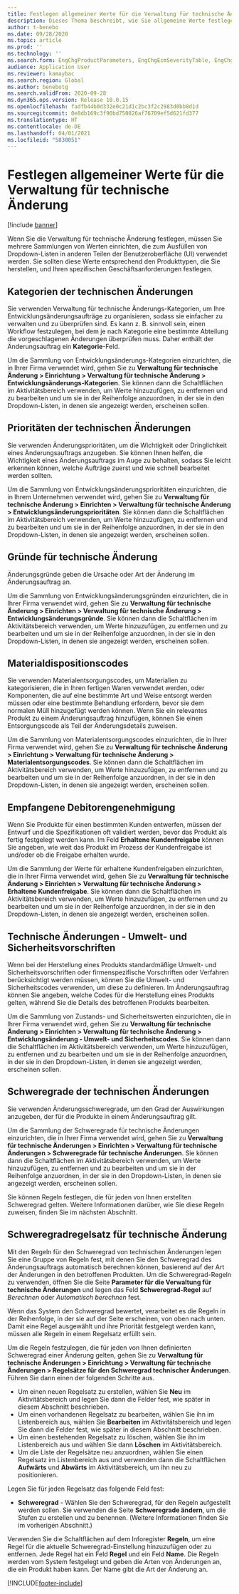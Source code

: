 ```yaml
---
title: Festlegen allgemeiner Werte für die Verwaltung für technische Änderung
description: Dieses Thema beschreibt, wie Sie allgemeine Werte festlegen, die für Parameter in verschiedenen Teilen der Verwaltung für technische Änderung verwendet werden.
author: t-benebo
ms.date: 09/28/2020
ms.topic: article
ms.prod: ''
ms.technology: ''
ms.search.form: EngChgProductParameters, EngChgEcmSeverityTable, EngChgEcmSeverityRuleSet, EngChgEcmSeverityLookup,EngChgEcmSeverityChart,EngChgEcmRequestSeverityChart,EngChgEcmPriorityTable, EngChgEcmPriorityLookup, EngChgEcmPriorityChart, EngChgEcmMaterialDisposition, EngChgEcmEH
audience: Application User
ms.reviewer: kamaybac
ms.search.region: Global
ms.author: benebotg
ms.search.validFrom: 2020-09-28
ms.dyn365.ops.version: Release 10.0.15
ms.openlocfilehash: fadfb44b0d332e0c21d1c2bc3f2c2983d0bb8d1d
ms.sourcegitcommit: 0e8db169c3f90bd750826af76709ef5d621fd377
ms.translationtype: HT
ms.contentlocale: de-DE
ms.lasthandoff: 04/01/2021
ms.locfileid: "5830051"
---
```

# <a name="establish-common-values-for-engineering-change-management"></a>Festlegen allgemeiner Werte für die Verwaltung für technische Änderung

[!include [banner](../includes/banner.md)]

Wenn Sie die Verwaltung für technische Änderung festlegen, müssen Sie mehrere Sammlungen von Werten einrichten, die zum Ausfüllen von Dropdown-Listen in anderen Teilen der Benutzeroberfläche (UI) verwendet werden. Sie sollten diese Werte entsprechend den Produkttypen, die Sie herstellen, und Ihren spezifischen Geschäftsanforderungen festlegen.

## <a name="engineering-change-categories"></a>Kategorien der technischen Änderungen

Sie verwenden Verwaltung für technische Änderungs-Kategorien, um Ihre Entwicklungsänderungsaufträge zu organisieren, sodass sie einfacher zu verwalten und zu überprüfen sind. Es kann z. B. sinnvoll sein, einen Workflow festzulegen, bei dem je nach Kategorie eine bestimmte Abteilung die vorgeschlagenen Änderungen überprüfen muss. Daher enthält der Änderungsauftrag ein **Kategorie**-Feld.

Um die Sammlung von Entwicklungsänderungs-Kategorien einzurichten, die in Ihrer Firma verwendet wird, gehen Sie zu **Verwaltung für technische Änderung \> Einrichtung \> Verwaltung für technische Änderung \> Entwicklungsänderungs-Kategorien**. Sie können dann die Schaltflächen im Aktivitätsbereich verwenden, um Werte hinzuzufügen, zu entfernen und zu bearbeiten und um sie in der Reihenfolge anzuordnen, in der sie in den Dropdown-Listen, in denen sie angezeigt werden, erscheinen sollen.

## <a name="engineering-change-priorities"></a>Prioritäten der technischen Änderungen

Sie verwenden Änderungsprioritäten, um die Wichtigkeit oder Dringlichkeit eines Änderungsauftrags anzugeben. Sie können Ihnen helfen, die Wichtigkeit eines Änderungsauftrags im Auge zu behalten, sodass Sie leicht erkennen können, welche Aufträge zuerst und wie schnell bearbeitet werden sollten.

Um die Sammlung von Entwicklungsänderungsprioritäten einzurichten, die in Ihrem Unternehmen verwendet wird, gehen Sie zu **Verwaltung für technische Änderung \> Einrichten \> Verwaltung für technische Änderung \> Entwicklungsänderungsprioritäten**. Sie können dann die Schaltflächen im Aktivitätsbereich verwenden, um Werte hinzuzufügen, zu entfernen und zu bearbeiten und um sie in der Reihenfolge anzuordnen, in der sie in den Dropdown-Listen, in denen sie angezeigt werden, erscheinen sollen.

## <a name="engineering-change-reasons"></a>Gründe für technische Änderung

Änderungsgründe geben die Ursache oder Art der Änderung im Änderungsauftrag an.

Um die Sammlung von Entwicklungsänderungsgründen einzurichten, die in Ihrer Firma verwendet wird, gehen Sie zu **Verwaltung für technische Änderung \> Einrichten \> Verwaltung für technische Änderung \> Entwicklungsänderungsgründe**. Sie können dann die Schaltflächen im Aktivitätsbereich verwenden, um Werte hinzuzufügen, zu entfernen und zu bearbeiten und um sie in der Reihenfolge anzuordnen, in der sie in den Dropdown-Listen, in denen sie angezeigt werden, erscheinen sollen.

## <a name="material-disposal-codes"></a>Materialdispositionscodes

Sie verwenden Materialentsorgungscodes, um Materialien zu kategorisieren, die in Ihren fertigen Waren verwendet werden, oder Komponenten, die auf eine bestimmte Art und Weise entsorgt werden müssen oder eine bestimmte Behandlung erfordern, bevor sie dem normalen Müll hinzugefügt werden können. Wenn Sie ein relevantes Produkt zu einem Änderungsauftrag hinzufügen, können Sie einen Entsorgungscode als Teil der Änderungsdetails zuweisen.

Um die Sammlung von Materialentsorgungscodes einzurichten, die in Ihrer Firma verwendet wird, gehen Sie zu **Verwaltung für technische Änderung \> Einrichtung \> Verwaltung für technische Änderung \> Materialentsorgungscodes**. Sie können dann die Schaltflächen im Aktivitätsbereich verwenden, um Werte hinzuzufügen, zu entfernen und zu bearbeiten und um sie in der Reihenfolge anzuordnen, in der sie in den Dropdown-Listen, in denen sie angezeigt werden, erscheinen sollen.

## <a name="received-customer-approval"></a>Empfangene Debitorengenehmigung

Wenn Sie Produkte für einen bestimmten Kunden entwerfen, müssen der Entwurf und die Spezifikationen oft validiert werden, bevor das Produkt als fertig festgelegt werden kann. Im Feld **Erhaltene Kundenfreigabe** können Sie angeben, wie weit das Produkt im Prozess der Kundenfreigabe ist und/oder ob die Freigabe erhalten wurde.

Um die Sammlung der Werte für erhaltene Kundenfreigaben einzurichten, die in Ihrer Firma verwendet wird, gehen Sie zu **Verwaltung für technische Änderung \> Einrichten \> Verwaltung für technische Änderung \> Erhaltene Kundenfreigabe**. Sie können dann die Schaltflächen im Aktivitätsbereich verwenden, um Werte hinzuzufügen, zu entfernen und zu bearbeiten und um sie in der Reihenfolge anzuordnen, in der sie in den Dropdown-Listen, in denen sie angezeigt werden, erscheinen sollen.

## <a name="engineering-change--environmental-health-and-safety-codes"></a>Technische Änderungen - Umwelt- und Sicherheitsvorschriften

Wenn bei der Herstellung eines Produkts standardmäßige Umwelt- und Sicherheitsvorschriften oder firmenspezifische Vorschriften oder Verfahren berücksichtigt werden müssen, können Sie die Umwelt- und Sicherheitscodes verwenden, um diese zu definieren. Im Änderungsauftrag können Sie angeben, welche Codes für die Herstellung eines Produkts gelten, während Sie die Details des betroffenen Produkts bearbeiten.

Um die Sammlung von Zustands- und Sicherheitswerten einzurichten, die in Ihrer Firma verwendet wird, gehen Sie zu **Verwaltung für technische Änderung \> Einrichten \> Verwaltung für technische Änderung \> Entwicklungsänderung - Umwelt- und Sicherheitscodes**. Sie können dann die Schaltflächen im Aktivitätsbereich verwenden, um Werte hinzuzufügen, zu entfernen und zu bearbeiten und um sie in der Reihenfolge anzuordnen, in der sie in den Dropdown-Listen, in denen sie angezeigt werden, erscheinen sollen.

## <a name="engineering-change-severities"></a>Schweregrade der technischen Änderungen

Sie verwenden Änderungsschweregrade, um den Grad der Auswirkungen anzugeben, der für die Produkte in einem Änderungsauftrag gilt.

Um die Sammlung der Schweregrade für technische Änderungen einzurichten, die in Ihrer Firma verwendet wird, gehen Sie zu **Verwaltung für technische Änderungen \> Einrichten \> Verwaltung für technische Änderungen \> Schweregrade für technische Änderungen**. Sie können dann die Schaltflächen im Aktivitätsbereich verwenden, um Werte hinzuzufügen, zu entfernen und zu bearbeiten und um sie in der Reihenfolge anzuordnen, in der sie in den Dropdown-Listen, in denen sie angezeigt werden, erscheinen sollen.

Sie können Regeln festlegen, die für jeden von Ihnen erstellten Schweregrad gelten. Weitere Informationen darüber, wie Sie diese Regeln zuweisen, finden Sie im nächsten Abschnitt.

## <a name="engineering-change-severity-rule-sets"></a>Schweregradregelsatz für technische Änderung

Mit den Regeln für den Schweregrad von technischen Änderungen legen Sie eine Gruppe von Regeln fest, mit denen Sie den Schweregrad des Änderungsauftrags automatisch berechnen können, basierend auf der Art der Änderungen in den betroffenen Produkten. Um die Schweregrad-Regeln zu verwenden, öffnen Sie die Seite **Parameter für die Verwaltung für technische Änderungen** und legen das Feld **Schweregrad-Regel** auf *Berechnen* oder *Automatisch berechnen* fest.

Wenn das System den Schweregrad bewertet, verarbeitet es die Regeln in der Reihenfolge, in der sie auf der Seite erscheinen, von oben nach unten. Damit eine Regel ausgewählt und ihre Priorität festgelegt werden kann, müssen alle Regeln in einem Regelsatz erfüllt sein.

Um die Regeln festzulegen, die für jeden von Ihnen definierten Schweregrad einer Änderung gelten, gehen Sie zu **Verwaltung für technische Änderungen \> Einrichtung \> Verwaltung für technische Änderungen \> Regelsätze für den Schweregrad technischer Änderungen**. Führen Sie dann einen der folgenden Schritte aus.

- Um einen neuen Regelsatz zu erstellen, wählen Sie **Neu** im Aktivitätsbereich und legen Sie dann die Felder fest, wie später in diesem Abschnitt beschrieben.
- Um einen vorhandenen Regelsatz zu bearbeiten, wählen Sie ihn im Listenbereich aus, wählen Sie **Bearbeiten** im Aktivitätsbereich und legen Sie dann die Felder fest, wie später in diesem Abschnitt beschrieben.
- Um einen bestehenden Regelsatz zu löschen, wählen Sie ihn im Listenbereich aus und wählen Sie dann **Löschen** im Aktivitätsbereich.
- Um die Liste der Regelsätze neu anzuordnen, wählen Sie einen Regelsatz im Listenbereich aus und verwenden dann die Schaltflächen **Aufwärts** und **Abwärts** im Aktivitätsbereich, um ihn neu zu positionieren.

Legen Sie für jeden Regelsatz das folgende Feld fest:

- **Schweregrad** - Wählen Sie den Schweregrad, für den Regeln aufgestellt werden sollen. Sie verwenden die Seite **Schweregrade ändern**, um die Stufen zu erstellen und zu benennen. (Weitere Informationen finden Sie im vorherigen Abschnitt.)

Verwenden Sie die Schaltflächen auf dem Inforegister **Regeln**, um eine Regel für die aktuelle Schweregrad-Einstellung hinzuzufügen oder zu entfernen. Jede Regel hat ein Feld **Regel** und ein Feld **Name**. Die Regeln werden vom System festgelegt und geben die Arten von Änderungen an, die ein Produkt haben kann. Der Name gibt die Art der Änderung an.


[!INCLUDE[footer-include](../../includes/footer-banner.md)]